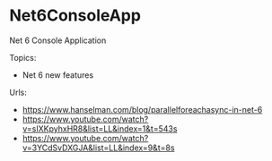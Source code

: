 # Net6ConsoleApp
Net 6 Console Application

Topics:
* Net 6 new features

Urls:
* https://www.hanselman.com/blog/parallelforeachasync-in-net-6
* https://www.youtube.com/watch?v=sIXKpyhxHR8&list=LL&index=1&t=543s
* https://www.youtube.com/watch?v=3YCdSvDXGJA&list=LL&index=9&t=8s


